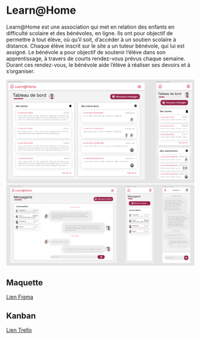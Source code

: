 Learn@Home
==========

Learn@Home est une association qui met en relation des enfants en difficulté
scolaire et des bénévoles, en ligne. Ils ont pour objectif de permettre à tout élève,
où qu’il soit, d’accéder à un soutien scolaire à distance.
Chaque élève inscrit sur le site a un tuteur bénévole, qui lui est assigné. Le
bénévole a pour objectif de soutenir l’élève dans son apprentissage, à travers de
courts rendez-vous prévus chaque semaine. Durant ces rendez-vous, le bénévole
aide l’élève à réaliser ses devoirs et à s’organiser.

![](presentation1.png)
![](presentation2.png)

Maquette
--------

[Lien Figma](https://www.figma.com/file/WIAgnFGDOiiTlOPzextNnn/Maquette-Learn%40Home?node-id=0%3A1)

Kanban
------
[Lien Trello](https://trello.com/invite/b/xobMyhXG/4e6052fc9058592091b2435c248aa547/learnhome)